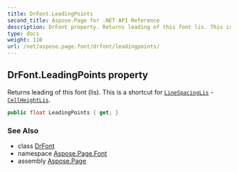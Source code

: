 ```yaml
---
title: DrFont.LeadingPoints
second_title: Aspose.Page for .NET API Reference
description: DrFont property. Returns leading of this font lis. This is a shortcut for LineSpacingLis  CellHeightLis
type: docs
weight: 110
url: /net/aspose.page.font/drfont/leadingpoints/
---
```

## DrFont.LeadingPoints property

Returns leading of this font (lis). This is a shortcut for [`LineSpacingLis`](../linespacinglis/) - [`CellHeightLis`](../cellheightlis/).

```csharp
public float LeadingPoints { get; }
```

### See Also

* class [DrFont](../)
* namespace [Aspose.Page.Font](../../drfont/)
* assembly [Aspose.Page](../../../)


